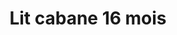 ---
title: "Lit cabane 16 mois"
categories: [mobilier]
image: "img/lit-cabane-16-mois.jpg"
website: ""

price: 299
progress: 0
---